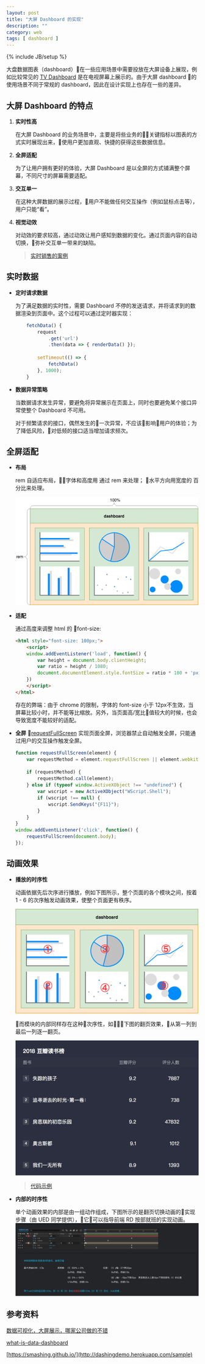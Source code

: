 ```yaml
---
layout: post
title: "大屏 Dashboard 的实现"
description: ""
category: web
tags: [ dashboard ]
---
```

{% include JB/setup %}

大盘数据图表（dashboard）在一些应用场景中需要投放在大屏设备上展现，例如比较常见的 [TV Dashboard](https://www.klipfolio.com/resources/articles/what-is-a-tv-dashboard) 是在电视屏幕上展示的。由于大屏 dashboard 的使用场景不同于常规的 dashboard，因此在设计实现上也存在一些的差异。

<!-- more -->

## 大屏 Dashboard 的特点

1. **实时性高**

    在大屏 Dashboard 的业务场景中，主要是将些业务的关键指标以图表的方式实时展现出来，使用户更加直观、快捷的获得这些数据信息。

2. **全屏适配**

    为了让用户拥有更好的体验，大屏 Dashboard 是以全屏的方式铺满整个屏幕，不同尺寸的屏幕需要适配。

3. **交互单一**

    在这种大屏数据的展示过程，用户不能做任何交互操作（例如鼠标点击等），用户只能“看”。

4. **视觉动效**

    对动效的要求较高，通过动效让用户感知到数据的变化。通过页面内容的自动切换，弥补交互单一带来的缺陷。

    > [实时销售的案例](https://datav.aliyun.com/share/83b1633bfced939b45d9456b19edb12f)

## 实时数据

- **定时请求数据**

    为了满足数据的实时性，需要 Dashboard 不停的发送请求，并将请求到的数据渲染到页面中。这个过程可以通过定时器实现：

    ```js
        fetchData() {
            request
                .get('url')
                .then(data => { renderData() });

            setTimeout(() => {
                fetchData()
            }, 1000);
        }
    ```

- **数据异常策略**

    当数据请求发生异常，要避免将异常展示在页面上，同时也要避免某个接口异常使整个 Dashboard 不可用。

    对于频繁请求的接口，偶然发生的一次异常，不应该影响用户的体验；为了降低风险，对低频的接口适当增加请求频次。

## 全屏适配

- **布局**

    rem 自适应布局，字体和高度用 通过 rem 来处理；
    水平方向用宽度的 百分比来处理。

    ![dashboard-layout](/assets/images/web/dashboard/layout.png)

- **适配**

    通过高度来调整 html 的 font-size:

    ```html
    <html style="font-size: 100px;">
        <script>
        window.addEventListener('load', function() {
            var height = document.body.clientHeight;
            var ratio = height / 1080;
            document.documentElement.style.fontSize = ratio * 100 + 'px';
        })
        </script>
    </html>
    ```

    存在的弊端：由于 chrome 的限制，字体的 font-size 小于 12px不生效，当屏幕比较小时，并不能等比缩放。另外，当页面高/宽比值较大的时候，也会导致宽度不能较好的适配。

- **全屏**
    [requestFullScreen](https://developer.mozilla.org/en-US/docs/Web/API/Element/requestFullScreen) 实现页面全屏，浏览器禁止自动触发全屏，只能通过用户的交互操作触发全屏。

    ```js
    function requestFullScreen(element) {
        var requestMethod = element.requestFullScreen || element.webkitRequestFullScreen || element.mozRequestFullScreen || element.msRequestFullScreen;

        if (requestMethod) {
            requestMethod.call(element);
        } else if (typeof window.ActiveXObject !== "undefined") {
            var wscript = new ActiveXObject("WScript.Shell");
            if (wscript !== null) {
                wscript.SendKeys("{F11}");
            }
        }
    }
    window.addEventListener('click', function() {
        requestFullScreen(document.body);
    });
    ```

## 动画效果

- **播放的时序性**

    动画依据先后次序进行播放，例如下图所示，整个页面的各个模块之间，按着 1 - 6 的次序触发动画效果，使整个页面更有秩序。

    ![animation-sequence.png](/assets/images/web/dashboard/sequence.png)

    而模块的内部同样存在这种次序性，如下图的翻页效果，从第一列到最后一列逐一翻页。

    ![animation show](/assets/images/web/dashboard/animation-show.gif)

    > [代码示例](https://codepen.io/gewenmao/full/ZVoGQa)

- **内部的时序性**

    单个动画效果的内部是由一组动作组成，下图所示的是翻页切换动画的实现步骤（由 UED 同学提供），它可以指导前端 RD 按部就班的实现动画。
    ![animation detail](/assets/images/web/dashboard/animation-detail.png)

## 参考资料

[数据可视化，大屏展示，哪家公司做的不错](https://www.zhihu.com/question/28509135)

[what-is-data-dashboard](https://www.klipfolio.com/resources/articles/what-is-data-dashboard)

[https://smashing.github.io/](http://dashingdemo.herokuapp.com/sample)